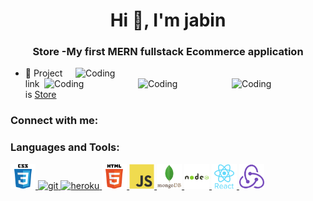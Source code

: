 <h1 align="center">Hi 👋, I'm jabin</h1>
<h3 align="center">Store -My first MERN fullstack Ecommerce application</h3>
<img align="right" alt="Coding" width="400" src="https://user-images.githubusercontent.com/98379981/192984190-919c6bc3-4e99-417d-8cb0-890cad1593be.png">
<img align="right" alt="Coding" width="150" src="https://user-images.githubusercontent.com/98379981/192985206-6cb425f2-5202-4670-bfa7-6dd8f043ffeb.gif">
<img align="right" alt="Coding" width="150" src="https://user-images.githubusercontent.com/98379981/192987123-9d2680bc-612f-4b03-b3bf-ea530c6d6bc2.png">
<img align="right" alt="Coding" width="150" src="https://user-images.githubusercontent.com/98379981/192987220-ff3fa388-9df4-434f-8146-42a533e079b0.png">



- 🔭 Project link is [Store](https://dry-fortress-44491.herokuapp.com)

<h3 align="left">Connect with me:</h3>
<p align="left">
</p>

<h3 align="left">Languages and Tools:</h3>
<p align="left"> <a href="https://www.w3schools.com/css/" target="_blank" rel="noreferrer"> <img src="https://raw.githubusercontent.com/devicons/devicon/master/icons/css3/css3-original-wordmark.svg" alt="css3" width="40" height="40"/> </a> <a href="https://git-scm.com/" target="_blank" rel="noreferrer"> <img src="https://www.vectorlogo.zone/logos/git-scm/git-scm-icon.svg" alt="git" width="40" height="40"/> </a> <a href="https://heroku.com" target="_blank" rel="noreferrer"> <img src="https://www.vectorlogo.zone/logos/heroku/heroku-icon.svg" alt="heroku" width="40" height="40"/> </a> <a href="https://www.w3.org/html/" target="_blank" rel="noreferrer"> <img src="https://raw.githubusercontent.com/devicons/devicon/master/icons/html5/html5-original-wordmark.svg" alt="html5" width="40" height="40"/> </a> <a href="https://developer.mozilla.org/en-US/docs/Web/JavaScript" target="_blank" rel="noreferrer"> <img src="https://raw.githubusercontent.com/devicons/devicon/master/icons/javascript/javascript-original.svg" alt="javascript" width="40" height="40"/> </a> <a href="https://www.mongodb.com/" target="_blank" rel="noreferrer"> <img src="https://raw.githubusercontent.com/devicons/devicon/master/icons/mongodb/mongodb-original-wordmark.svg" alt="mongodb" width="40" height="40"/> </a> <a href="https://nodejs.org" target="_blank" rel="noreferrer"> <img src="https://raw.githubusercontent.com/devicons/devicon/master/icons/nodejs/nodejs-original-wordmark.svg" alt="nodejs" width="40" height="40"/> </a> <a href="https://reactjs.org/" target="_blank" rel="noreferrer"> <img src="https://raw.githubusercontent.com/devicons/devicon/master/icons/react/react-original-wordmark.svg" alt="react" width="40" height="40"/> </a> <a href="https://redux.js.org" target="_blank" rel="noreferrer"> <img src="https://raw.githubusercontent.com/devicons/devicon/master/icons/redux/redux-original.svg" alt="redux" width="40" height="40"/> </a> </p>

